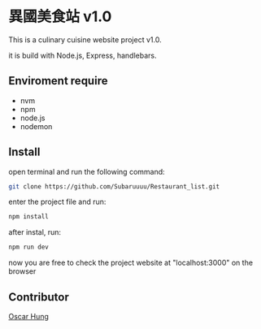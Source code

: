 # 異國美食站 v1.0

This is a culinary cuisine website project v1.0.

it is build with Node.js, Express, handlebars.

## Enviroment require
- nvm
- npm
- node.js
- nodemon

## Install
open terminal and run the following command:
```bash
git clone https://github.com/Subaruuuu/Restaurant_list.git
```
enter the project file and run:
```bash
npm install
```
after instal, run:
```bash
npm run dev
```
now you are free to check the project website at "localhost:3000" on the browser 

## Contributor

[Oscar Hung](https://github.com/Subaruuuu)